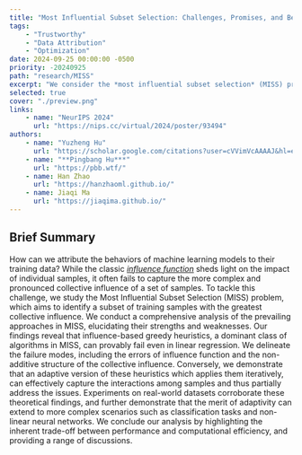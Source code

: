 ```yaml
---
title: "Most Influential Subset Selection: Challenges, Promises, and Beyond"
tags:
	- "Trustworthy"
	- "Data Attribution"
	- "Optimization"
date: 2024-09-25 00:00:00 -0500
priority: -20240925
path: "research/MISS"
excerpt: "We consider the *most influential subset selection* (MISS) problem and identify various failure modes of the greedy-based algorithm used by the community, and prove that being \"adaptive\" helps in a non-obvious way."
selected: true
cover: "./preview.png"
links:
	- name: "NeurIPS 2024"
	  url: "https://nips.cc/virtual/2024/poster/93494"
authors:
	- name: "Yuzheng Hu"
	  url: "https://scholar.google.com/citations?user=cVVimVcAAAAJ&hl=en"
    - name: "**Pingbang Hu***"
      url: "https://pbb.wtf/"
	- name: Han Zhao
      url: "https://hanzhaoml.github.io/"
    - name: Jiaqi Ma
      url: "https://jiaqima.github.io/"
---
```


## Brief Summary

How can we attribute the behaviors of machine learning models to their training data? While the classic [*influence function*](https://arxiv.org/abs/1703.04730) sheds light on the impact of individual samples, it often fails to capture the more complex and pronounced collective influence of a set of samples. To tackle this challenge, we study the Most Influential Subset Selection (MISS) problem, which aims to identify a subset of training samples with the greatest collective influence. We conduct a comprehensive analysis of the prevailing approaches in MISS, elucidating their strengths and weaknesses. Our findings reveal that influence-based greedy heuristics, a dominant class of algorithms in MISS, can provably fail even in linear regression. We delineate the failure modes, including the errors of influence function and the non-additive structure of the collective influence. Conversely, we demonstrate that an adaptive version of these heuristics which applies them iteratively, can effectively capture the interactions among samples and thus partially address the issues. Experiments on real-world datasets corroborate these theoretical findings, and further demonstrate that the merit of adaptivity can extend to more complex scenarios such as classification tasks and non-linear neural networks. We conclude our analysis by highlighting the inherent trade-off between performance and computational efficiency, and providing a range of discussions.